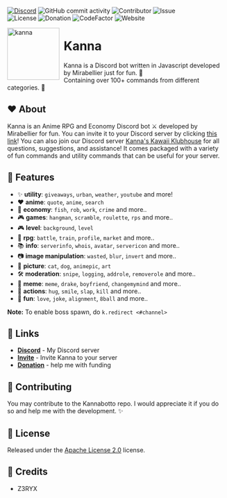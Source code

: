 [![Discord](https://img.shields.io/discord/864537979339014184?color=blue&label=Kanna%27s%20Kawaii%20Klubhouse&logo=discord&logoColor=white&style=plastic)](https://discord.gg/NcPeGuNEdc)
![GitHub commit activity](https://img.shields.io/github/commit-activity/m/MiraBellierr/Jasmine?logo=github&style=plastic)
![Contributor](https://img.shields.io/github/contributors/MiraBellierr/Jasmine?color=blue&logo=github&style=plastic)
![Issue](https://img.shields.io/github/issues-closed/MiraBellierr/Jasmine?color=blue&logo=github&style=plastic)<br>
![License](https://img.shields.io/github/license/MiraBellierr/Jasmine?color=blue&logo=apache&style=plastic)
![Donation](https://img.shields.io/github/sponsors/MiraBellierr?color=blue&label=Patreon&logo=patreon&style=plastic)
![CodeFactor](https://img.shields.io/codefactor/grade/github/MiraBellierr/Jasmine?logo=github&style=plastic&color=blue)
![Website](https://img.shields.io/website?down_color=red&down_message=offline&up_color=blue&up_message=online&url=https%3A%2F%2Fwww.kannacoco.me&style=plastic)

<img width="120" height="120" align="left" style="float: left; margin: 0 10px 0 0;" alt="kanna" src="https://www.kannacoco.me/favicon.jpg">

# Kanna
Kanna is a Discord bot written in Javascript developed by Mirabellier just for fun. 🍄<br>Containing over 100+ commands from different categories. 🌼

## ❤️ About
Kanna is an Anime RPG and Economy Discord bot ⚔️ developed by Mirabellier for fun. You can invite it to your Discord server by clicking [this link](https://www.jasminebot.xyz/invite)! You can also join our Discord server [Kanna's Kawaii Klubhouse](https://discord.gg/NcPeGuNEdc) for all questions, suggestions, and assistance! It comes packaged with a variety of fun commands and utility commands that can be useful for your server.

## 🧡 Features

* :sparkles: **utility**: `giveaways`, `urban`, `weather`, `youtube` and more!
* :heart: **anime**: `quote`, `anime`, `search`
* :tophat: **economy**: `fish`, `rob`, `work`, `crime` and more..
* :video_game: **games**: `hangman`, `scramble`, `roulette`, `rps` and more..
* :video_game: **level**: `background`, `level`
* :japanese_ogre: **rpg**: `battle`, `train`, `profile`, `market` and more..
* :books: **info**: `serverinfo`, `whois`, `avatar`, `servericon` and more..
* :camera: **image manipulation**: `wasted`, `blur`, `invert` and more..
* 📸 **picture**: `cat`, `dog`, `animepic`, `art`
* 🛠️ **moderation**: `snipe`, `logging`, `addrole`, `removerole` and more..
* :rofl: **meme**: `meme`, `drake`, `boyfriend`, `changemymind` and more..
* :person_fencing: **actions**: `hug`, `smile`, `slap`, `kill` and more..
* :jigsaw: **fun**: `love`, `joke`, `alignment`, `8ball` and more..

**Note:** To enable boss spawn, do `k.redirect <#channel>`

## 🧡 Links
* **[Discord](https://discord.gg/NcPeGuNEdc)** - My Discord server
* **[Invite](https://www.kannacoco.me/invite)** - Invite Kanna to your server
* **[Donation](https://www.patreon.com/kannacoco)** - help me with funding

## 💛 Contributing
You may contribute to the Kannabotto repo. I would appreciate it if you do so and help me with the development. ✨

## 💚 License
Released under the [Apache License 2.0](https://github.com/MiraBellierr/Kannabotto/blob/main/LICENSE) license.

## 💙 Credits
* Z3RYX
